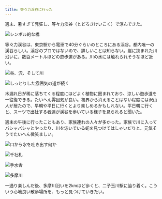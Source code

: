 ```yaml
---
title: 等々力渓谷に行った
---
```

週末、暑すぎて発狂し、等々力渓谷（とどろきけいこく）で涼んできた。

![](https://lh5.googleusercontent.com/kFwv1IGcyvWMsVEUrHDqjYAEfE3ea1CxuopeA39N9jziuiVFvM9tL9_htXxQOL0nQyPVLGol58H-8XnyoL5fO34-V4TZJxKvN0_kqcrrH_pINpDQI9wS9g8Jun_MOSVfmywvQEuw_UWuIRGoCCjL8UT2OWaQOWY07OJKlqoq1P5G91BsY5N4GaP-5Cz9PA "シンボル的な橋")

等々力渓谷は、東京駅から電車で40分ぐらいのところにある渓谷。都内唯一の渓谷らしい。渓谷のプロではないので、詳しいことは知らない。崖に挟まれた川沿いに、数百メートルほどの遊歩道がある。川の水には触れられそうなほど近い。

![](https://lh6.googleusercontent.com/grOucR23thxF_5Wk6aydbEAQoo88MEkbX4RswTJb7E8TJ9DeKIAbQw1EVFsrpzn027uY19V2FPYCyH6y2qjG7kSWoUNOmUJ_YHSK8hLwRpAW7APEIfigaVCwEYo-IAKYi2JKsWBpXGnDAf_B_0k-COIc7K3ofnAS52doNgDS3VYakWL-Li7UjSUny_WJ4Q "谷、沢、そして川")

![](https://lh6.googleusercontent.com/GQPHAySSLqb4KwBamPAaVwDCQl86m0_4kLrARzwbXUaBSJx29cA_avk3CKd1JovezNI2Tjpb1w1Kko2ZXga256MxlewrVOhkuNVEtgWDXUQNq9DDipA1y0LF05Xczi3FSAmBpK9GGWaEdAu5eynkK9EnHXlc9NvXmskNYQeH2npAvohh4D3voSTHy4ToIg "しっとりした雰囲気の道が続く")

木漏れ日が稀に落ちてくる程度にほどよく植物に囲まれており、涼しい遊歩道を一往復できる。たいへん雰囲気が良い。視界から消えることはない程度には沢山人が居たので、早朝や平日に行くとより楽しめるかもしれない。平日朝に行くと、スーツで出社する者達が渓谷を歩いている様子を見られると聞いた。

週末の午後に行ったこともあり、家族連れの人々が多かった。家族で川に入ってバシャバシャとやったり、川を泳いでいる蛇を見つけてはしゃいだりと、元気そうでたいへん微笑ましい。

![](https://lh3.googleusercontent.com/zEGtuycByK1v8BQ3oEw7mOoiNfdUFIhuUpv3eOc0bBW6XA0NMApUU-aqyzINWUl2YLD7c-4qoVT6mQvhDMqZMyl0duG61kplCjOtyfGFZXySoDeO_OroiKb-ZQBnv9jRWD8acpt2XuwuBwUhZpWaaS6iJuUC5DBsvCYIMUONGg8qLabrygW4E8zzzJmDwg "口から水を吐き出す何か")

![](https://lh4.googleusercontent.com/IwyuP8hoNa3Ey9lwXESa6mXHcKIxnBE1Xddxtw-Gdx5VkORVl8JqtVDHlFImZ7BBVrxzLlIkgTqRmeSuKUsc4LqYaQSkVboJBdEZmzpMEjjW8EH9KNC1FKlzo7skDodMxrvbga1TpJsX5yIbCFQRdzuGDztWmzr2r_PZkBJvo5s-sGfrJxE3F0Hg0sTSww "千社札")

![](https://lh3.googleusercontent.com/VojF63YR47FsXhlzZ13NwT0GbUMiS0n0puL_dWDqhMOCf3mnQuI7aamAKMqTgiQVLfNwbJNL4h0bjfOlaToJjyF837dLEu3N4FaQK6KAOm-A0ih5LOvG0zEJjWii1dgGYXuuV3aTS33boc4mTsmZYOuFWCRRL41oBdqaAa10mmLkAnX5fy7NrHpprrF2CQ "手水舎")

![](https://lh4.googleusercontent.com/xcefvK7_Ows5dmWIcidA6WBYtT6ys4UCmlhfeJUo82Wzc9eD0msYvcgzmXT_F8Ndf_Vn2jOE3EjO_ZoYspznh99ohm_33J0n8psrcnGR5sB9W5Q-tDGfJG3iY8i8XBCK2Gq9BeEpKJZjuYwl24mbU-CWnVtq4i0C6M4hx4_P71RN779zrFZoqVueVCApkw "多摩川")

一通り楽しんだ後、多摩川沿いを2kmほど歩くと、二子玉川駅に辿り着く。こういう心地良い散歩場所を、もっと見つけていきたい。
